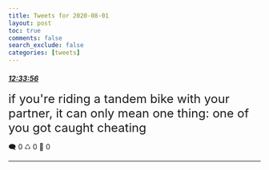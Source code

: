 ```yaml
---
title: Tweets for 2020-08-01
layout: post
toc: true
comments: false
search_exclude: false
categories: [tweets]
---
```



#### <a href = "https://twitter.com/deepfates/status/1289630458209214464">*12:33:56*</a>

<font size="5">if you're riding a tandem bike with your partner, it can only mean one thing:  one of you got caught cheating</font>



🗨️ 0 ♺ 0 🤍  0   

---
    
            
